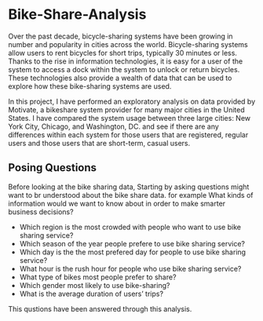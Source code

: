 # Bike-Share-Analysis

Over the past decade, bicycle-sharing systems have been growing in number and popularity
in cities across the world. Bicycle-sharing systems allow users to rent bicycles for short trips,
typically 30 minutes or less. Thanks to the rise in information technologies, it is easy for a user of
the system to access a dock within the system to unlock or return bicycles. These technologies also
provide a wealth of data that can be used to explore how these bike-sharing systems are used.


In this project, I have performed an exploratory analysis on data provided by Motivate, a bikeshare
system provider for many major cities in the United States. I have compared the system
usage between three large cities: New York City, Chicago, and Washington, DC. and see
if there are any differences within each system for those users that are registered, regular users
and those users that are short-term, casual users.
## Posing Questions
Before looking at the bike sharing data, Starting by asking questions might want to
br understood about the bike share data. for example What kinds of information would we want to know about in order to make smarter business
decisions? 

- Which region is the most crowded with people who want to use bike sharing service?
- Which season of the year people prefere to use bike sharing service?
- Which day is the the most prefered day for people to use bike sharing service?
- What hour is the rush hour for people who use bike sharing service?
- What type of bikes most people prefer to share?
- Which gender most likely to use bike-sharing?
- What is the average duration of users’ trips?

This qustions have been answered through this analysis.
